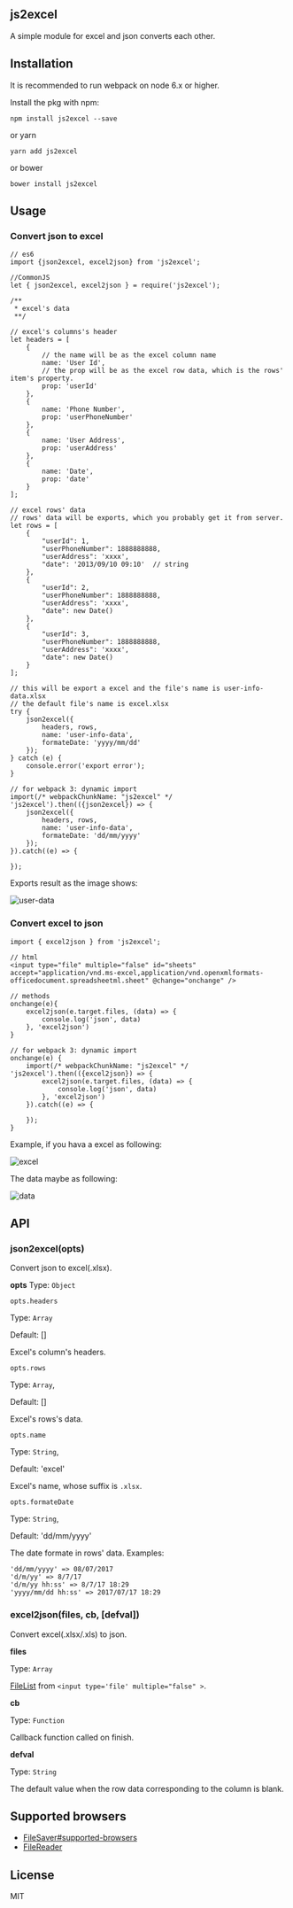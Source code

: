 ## js2excel
A simple module for excel and json converts each other.

## Installation

It is recommended to run webpack on node 6.x or higher.

Install the pkg with npm:

```
npm install js2excel --save
```

or yarn

```
yarn add js2excel
```

or bower

```
bower install js2excel
```

## Usage

### Convert json to excel
```
// es6
import {json2excel, excel2json} from 'js2excel';

//CommonJS
let { json2excel, excel2json } = require('js2excel');

/**
 * excel's data
 **/

// excel's columns's header 
let headers = [
    {
        // the name will be as the excel column name
        name: 'User Id', 
        // the prop will be as the excel row data, which is the rows' item's property.
        prop: 'userId'     
    },
    {
        name: 'Phone Number',
        prop: 'userPhoneNumber'
    },
    {
        name: 'User Address',
        prop: 'userAddress'
    },
    {
        name: 'Date',
        prop: 'date'
    }
];

// excel rows' data
// rows' data will be exports, which you probably get it from server.
let rows = [
    {
        "userId": 1,
        "userPhoneNumber": 1888888888,
        "userAddress": 'xxxx',
        "date": '2013/09/10 09:10'  // string
    },
    {
        "userId": 2,
        "userPhoneNumber": 1888888888,
        "userAddress": 'xxxx',
        "date": new Date()
    },
    {
        "userId": 3,
        "userPhoneNumber": 1888888888,
        "userAddress": 'xxxx',
        "date": new Date()
    }
];

// this will be export a excel and the file's name is user-info-data.xlsx
// the default file's name is excel.xlsx
try {
    json2excel({
        headers, rows, 
        name: 'user-info-data',
        formateDate: 'yyyy/mm/dd'
    });
} catch (e) {
    console.error('export error');
}

// for webpack 3: dynamic import
import(/* webpackChunkName: "js2excel" */ 'js2excel').then(({json2excel}) => {
    json2excel({
        headers, rows, 
        name: 'user-info-data',
        formateDate: 'dd/mm/yyyy'
    });
}).catch((e) => {

});
```
Exports result as the image shows:

![user-data](https://sfault-image.b0.upaiyun.com/187/610/1876104695-5960eaee85790_articlex)

### Convert excel to json
```
import { excel2json } from 'js2excel';

// html
<input type="file" multiple="false" id="sheets" accept="application/vnd.ms-excel,application/vnd.openxmlformats-officedocument.spreadsheetml.sheet" @change="onchange" />

// methods
onchange(e){
    excel2json(e.target.files, (data) => {
        console.log('json', data)
    }, 'excel2json')
}

// for webpack 3: dynamic import
onchange(e) {
    import(/* webpackChunkName: "js2excel" */ 'js2excel').then(({excel2json}) => {
        excel2json(e.target.files, (data) => {
            console.log('json', data)
        }, 'excel2json')
    }).catch((e) => {

    });
}
```
Example, if you hava a excel as following:

![excel](https://sfault-image.b0.upaiyun.com/251/190/2511902148-5960f847bcf7b_articlex)

The data maybe as following:

![data](https://sfault-image.b0.upaiyun.com/329/416/3294164883-5960f90944d21_articlex)

## API

### json2excel(opts)
Convert json to excel(.xlsx).

**opts**
Type: `Object`

`opts.headers`

Type: `Array`

Default: []

Excel's column's headers.

`opts.rows`

Type: `Array`,

Default: []

Excel's rows's data.

`opts.name`

Type: `String`,

Default: 'excel'

Excel's name, whose suffix is `.xlsx`.

`opts.formateDate`

Type: `String`,

Default: 'dd/mm/yyyy'

The date formate in rows' data. Examples:

```
'dd/mm/yyyy' => 08/07/2017
'd/m/yy' => 8/7/17
'd/m/yy hh:ss' => 8/7/17 18:29
'yyyy/mm/dd hh:ss' => 2017/07/17 18:29
```

### excel2json(files, cb, [defval])
Convert excel(.xlsx/.xls) to json.

**files**

Type: `Array`

[FileList](https://developer.mozilla.org/en-US/docs/Web/API/FileList) from `<input type='file' multiple="false" >`.

**cb**

Type: `Function`

Callback function called on finish.

**defval**

Type: `String`

The default value when the row data corresponding to the column is blank.

## Supported browsers
* [FileSaver#supported-browsers](https://github.com/eligrey/FileSaver.js#supported-browsers)
* [FileReader](https://caniuse.com/#search=FileReader)

## License
MIT
